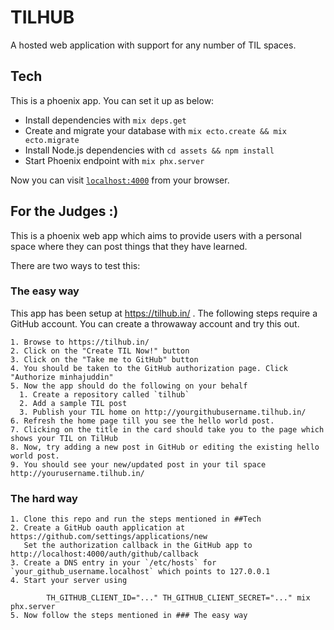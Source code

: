 # TILHUB

A hosted web application with support for any number of TIL spaces.

## Tech

This is a phoenix app. You can set it up as below:

  * Install dependencies with `mix deps.get`
  * Create and migrate your database with `mix ecto.create && mix ecto.migrate`
  * Install Node.js dependencies with `cd assets && npm install`
  * Start Phoenix endpoint with `mix phx.server`

Now you can visit [`localhost:4000`](http://localhost:4000) from your browser.

## For the Judges :)

  This is a phoenix web app which aims to provide users with a personal space where they can post things that they have learned.

  There are two ways to test this:

### The easy way

  This app has been setup at https://tilhub.in/ . The following steps require a GitHub account.
  You can create a throwaway account and try this out.

    1. Browse to https://tilhub.in/
    2. Click on the "Create TIL Now!" button
    3. Click on the "Take me to GitHub" button
    4. You should be taken to the GitHub authorization page. Click "Authorize minhajuddin"
    5. Now the app should do the following on your behalf
      1. Create a repository called `tilhub`
      2. Add a sample TIL post
      3. Publish your TIL home on http://yourgithubusername.tilhub.in/
    6. Refresh the home page till you see the hello world post.
    7. Clicking on the title in the card should take you to the page which shows your TIL on TilHub
    8. Now, try adding a new post in GitHub or editing the existing hello world post.
    9. You should see your new/updated post in your til space http://yourusername.tilhub.in/

### The hard way
    1. Clone this repo and run the steps mentioned in ##Tech
    2. Create a GitHub oauth application at https://github.com/settings/applications/new
       Set the authorization callback in the GitHub app to http://localhost:4000/auth/github/callback
    3. Create a DNS entry in your `/etc/hosts` for `your_github_username.localhost` which points to 127.0.0.1
    4. Start your server using

            TH_GITHUB_CLIENT_ID="..." TH_GITHUB_CLIENT_SECRET="..." mix phx.server
    5. Now follow the steps mentioned in ### The easy way

